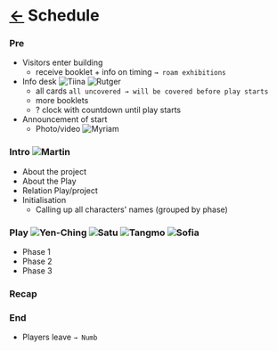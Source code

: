 # [←](README.md) Schedule

### Pre
- Visitors enter building
	- receive booklet + info on timing `→ roam exhibitions`
- Info desk ![Tiina](https://img.shields.io/static/v1?label=&message=Tiina&style=flat-square&color=963) ![Rutger](https://img.shields.io/static/v1?label=&message=Rutger&style=flat-square&color=690)
	- all cards `all uncovered → will be covered before play starts`
	- more booklets
	- ? clock with countdown until play starts
- Announcement of start
	- Photo/video ![Myriam](https://img.shields.io/static/v1?label=&message=Myriam&style=flat-square&color=ca0)


### Intro ![Martin](https://img.shields.io/static/v1?label=&message=Martin&style=flat-square&color=33c)
- About the project
- About the Play
- Relation Play/project
- Initialisation
	- Calling up all characters' names (grouped by phase)


### Play ![Yen-Ching](https://img.shields.io/static/v1?label=&message=Yen-Ching&style=flat-square&color=c0c) ![Satu](https://img.shields.io/static/v1?label=&message=Satu&style=flat-square&color=666) ![Tangmo](https://img.shields.io/static/v1?label=&message=Tangmo&style=flat-square&color=666) ![Sofia](https://img.shields.io/static/v1?label=&message=Sofia&style=flat-square&color=666)
- Phase 1
- Phase 2
- Phase 3


### Recap


### End
- Players leave `→ Numb`
